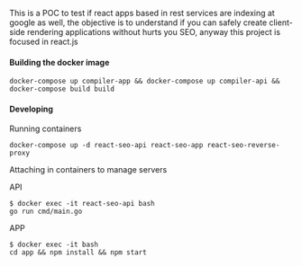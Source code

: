 This is a POC to test if react apps based in rest services are indexing at google as well, the objective is to understand if you can safely create client-side rendering applications without hurts you SEO, anyway this project is focused in react.js

#### Building the docker image

	docker-compose up compiler-app && docker-compose up compiler-api && docker-compose build build

#### Developing

Running containers

	docker-compose up -d react-seo-api react-seo-app react-seo-reverse-proxy

Attaching in containers to manage servers

API

	$ docker exec -it react-seo-api bash
	go run cmd/main.go

APP

	$ docker exec -it bash
	cd app && npm install && npm start